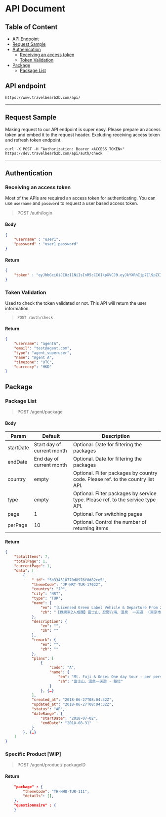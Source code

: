 # API Document

## Table of Content
- [API Endpoint](#api-endpoint)
- [Request Sample](#request-sample)
- [Authenication](#authentication)
	- [Receiving an access token](#receiving-an-access-token)
	- [Token Validation](#token-validation)
- [Package](#package)
	- [Package List](#package-list)

## API endpoint
`https://www.travelbearb2b.com/api/`

--- 

## Request Sample
Making request to our API endpoint is super easy. Please prepare an access token and embed it to the request header. Excluding receiving access token and refresh token endpoint. 

```
curl -X POST -H “Authorization: Bearer <ACCESS_TOKEN>" https://dev.travelbearb2b.com/api/auth/check
```
--- 

## Authentication
### Receiving an access token
Most of the APIs are required an access token for authenticating. You can use `username` and `password` to request a user based access token. 
> POST /auth/login

#### Body
```json
{
	"username" : "user1",
	"password" : "user1 password"
}
```
#### Return
```json
{
	"token" : "eyJhbGciOiJIUzI1NiIsInR5cCI6IkpXVCJ9.eyJkYXRhIjp7Il9pZCI6IjVhNWY4NmIxOTdmYjU4N2NjYzJhMzhiZiIsInVzZXJuYW1lIjoic3V…"
}
```

### Token Validation
Used to check the token validated or not. This API will return the user information.
>`POST /auth/check`

#### Return
```json
{
    "username": "agentA",
    "email": "test@agent.com",
    "type": "agent_superuser",
    "name": "Agent A",
    "timezone": "UTC",
    "currency": "HKD"
}
```

## Package
### Package List
> POST /agent/package

#### Body
| Param | Default | Description |
| ------------- | ------------- | ------------- |
|startDate|Start day of current month|Optional. Date for filtering the packages|
|endDate|End day of current month|Optional. Date for filtering the packages|
|country|empty|Optional. Filter packages by country code. Please ref. to the country list API.|
|type|empty|Optional. Filter packages by service type. Please ref. to the service type API.|
|page|1|Optional. For switching pages|
|perPage|10|Optional. Control the number of returning items|

#### Return
```json
{
    "totalItems": 7,
    "totalPage": 1,
    "currentPage": 1,
    "data": [
        {
            "_id": "5b334510770d8976f8d82ce5",
            "themeCode": "JP-NRT-TUR-17022",
            "country": "JP",
            "city": "NRT",
            "type": "TUR",
            "name": {
                "en": "[Licensed Green Label Vehicle & Departure From 2] Mt Fuji + Onsen One Day Tour (Tokyo Hotel Pickup)",
                "zh": "【綠牌車2人成團】富士山、忍野八海、溫泉  一天遊  (東京市區酒店專車接送) "
            },
            "description": {
                "en": "",
                "zh": ""
            },
            "remark": {
                "en": "",
                "zh": ""
            },
            "plans": [
                {
                    "code": "A",
                    "name": {
                        "en": "Mt. Fuji & Onsei One day tour - per person",
                        "zh": "富士山、溫泉一天遊 - 每位"
                    }
                }, {…}
            ],
            "created_at": "2018-06-27T08:04:32Z",
            "updated_at": "2018-06-27T08:04:32Z",
            "status": "AP",
            "dateRange": {
                "startDate": "2018-07-02",
                "endDate": "2018-08-31"
            }
        }, {…}
    ]
}
```

### Specific Product [WIP]
> POST /agent/product/:packageID

#### Return
```json
	"package" : {
		"themeCode": "TH-HHQ-TUR-111",
		"details": [],
	},
	"questionnaire" : {
	}
```

